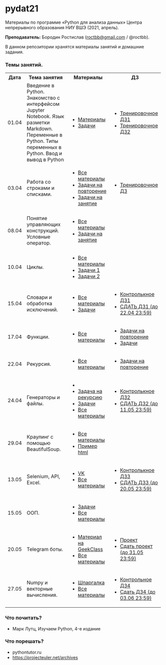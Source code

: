 # pydat21

Материалы по программе «Python для анализа данных» Центра непрерывного образования НИУ ВШЭ (2021, апрель).

**Преподаватель:** Бородин Ростислав (roctbb@gmail.com / @roctbb).

В данном репозитории хранятся материалы занятий и домашние задания.

### Темы занятий.

<table>
<tr>
  <th>Дата</th>
  <th>Тема занятия</th>
  <th>Материалы</th>
  <th>ДЗ</th>
</tr>
 <tr>
  <td>01.04</td>
  <td>Введение в Python. Знакомство с интерфейсом Jupyter Notebook. Язык разметки Markdown. Переменные в Python. Типы переменных в Python. Ввод и вывод в Python</td>
   <td>
     <ul><li> <a href="https://github.com/roctbb/pydat21/blob/master/lesson_1">Материалы</a></li>
    <li> <a href="https://github.com/roctbb/pydat21/blob/main/lesson_1/tasks.ipynb">Задачи</a></li></ul>

  <td><ul>
    <li><a href="https://github.com/roctbb/pydat21/blob/main/Homework/hw1.ipynb">Тренировочное ДЗ1</a></li>
    <li><a href="https://github.com/roctbb/pydat21/blob/main/Homework/hw2.ipynb">Тренировочное ДЗ2</a></li>
    </ul></td>
</tr>
<tr>
  <td>03.04</td>
  <td>Работа со строками и списками.</td>
   <td>
     <ul><li> <a href="https://github.com/roctbb/pydat21/blob/master/lesson_2">Все материалы</a></li>
    <li> <a href="https://github.com/roctbb/pydat21/blob/main/lesson_2/2020_DPO_0_Refresher.ipynb">Задачи на повторение</a></li>
       <li> <a href="https://github.com/roctbb/pydat21/blob/main/lesson_2/2020_DPO_2_0_Problems.ipynb">Задачи на занятие</a></li>
     </ul>

  <td><ul>
    <li><a href="https://github.com/roctbb/pydat21/blob/main/Homework/hw3.ipynb">Тренировочное ДЗ</a></li>
    </ul></td>
</tr>
<tr>
  <td>08.04</td>
  <td>Понятие управляющих конструкций. Условные оператор.</td>
   <td>
     <ul><li> <a href="https://github.com/roctbb/pydat21/blob/master/lesson_3">Все материалы</a></li>
       <li> <a href="https://github.com/roctbb/pydat21/blob/main/lesson_3/2020_DPO_2_0_Problems.ipynb">Задачи на занятие</a></li>
     </ul>

  <td></td>
</tr>
<tr>
  <td>10.04</td>
  <td>Циклы.</td>
   <td>
     <ul><li> <a href="https://github.com/roctbb/pydat21/blob/master/lesson_4">Все материалы</a></li>
       <li> <a href="https://github.com/roctbb/pydat21/blob/main/lesson_4/2020_DPO_3_0_Problems.ipynb">Задачи 1</a></li>
       <li> <a href="https://github.com/roctbb/pydat21/blob/main/lesson_4/2020_DPO_4_2_for_exercises.ipynb">Задачи 2</a></li>
     </ul>

  <td></td>
</tr>
<tr>
  <td>15.04</td>
  <td>Словари и обработка исключений.</td>
   <td>
     <ul><li> <a href="https://github.com/roctbb/pydat21/blob/master/lesson_5">Все материалы</a></li>
       <li> <a href="https://github.com/roctbb/pydat21/blob/main/lesson_5/hw4.ipynb">Задачи</a></li>
     </ul></td>

  <td>
<ul>
    <li><a href="https://github.com/roctbb/pydat21/blob/main/Homework/cw1.ipynb">Контролькное ДЗ1</a></li>
  <li><a href="https://www.dropbox.com/request/HtDDGvJvDC0QBy8pBrYp">СДАТЬ ДЗ1 (до 22.04 23:59)</a></li>
    </ul>
</td>
</tr>
<tr>
  <td>17.04</td>
  <td>Функции.</td>
   <td>
     <ul><li> <a href="https://github.com/roctbb/pydat21/blob/master/lesson_6">Все материалы</a></li>
     </ul></td>

  <td>
  <ul><li><a href="https://github.com/roctbb/pydat21/blob/main/lesson_6/tasks.md">Задачи на повторение</a></li>
    <li><a href="https://github.com/roctbb/pydat21/blob/main/lesson_6/py19-hw6.ipynb">Задачи</a></li>
  </ul>
  
</td>
</tr>
<tr>
  <td>22.04</td>
  <td>Рекурсия.</td>
   <td>
     <ul><li> <a href="https://github.com/roctbb/pydat21/blob/master/lesson_7">Все материалы</a></li>
     </ul></td>

  <td>
  <ul><li><a href="https://github.com/roctbb/pydat21/blob/main/lesson_7/refresher.md">Задачи на повторение</a></li>
  </ul>
  
</td>
</tr>
<tr>
  <td>24.04</td>
  <td>Генераторы и файлы.</td>
   <td>
     <ul>
       <li><li><a href="https://projecteuler.net/problem=15">Задача на рекурсию</a></li></li>
       <li><a href="https://github.com/roctbb/pydat21/blob/main/lesson_8/tasks.md">Задачи</a></li>
       <li> <a href="https://github.com/roctbb/pydat21/blob/master/lesson_8">Все материалы</a></li>
     </ul></td>

  <td>
  <ul>
     <li><a href="https://github.com/roctbb/pydat21/blob/main/Homework/cw2/">Контролькное ДЗ2</a></li>
  <li><a href="https://www.dropbox.com/request/G6wBoRWEeqYydZms7FFK">СДАТЬ ДЗ2 (до 11.05 23:59)</a></li>
  </ul>
  
</td>
</tr>
<tr>
   <td>29.04</td>
  <td>Краулинг с помощью BeautifulSoup.</td>
  <td><ul>
       <li> <a href="https://github.com/roctbb/pydat21/blob/main/lesson_9">Все материалы</a></li>
    <li><a href="https://github.com/roctbb/pydat21/blob/main/lesson_9/page.html">Пример html</a></li>
     </ul></td><td></td>
</tr>
<tr>
  <td>13.05</td>
  <td>Selenium, API, Excel.</td>
   <td>
     <ul>
       <li><a href="https://github.com/roctbb/pydat21/blob/main/lesson_10/vk.ipynb">VK</a></li>
       <li> <a href="https://github.com/roctbb/pydat21/blob/main/lesson_10">Все материалы</a></li>
     </ul></td>

  <td>
  <ul>
     <li><a href="https://github.com/roctbb/pydat21/blob/main/Homework/cw3/">Контролькное ДЗ3</a></li>
  <li><a href="https://www.dropbox.com/request/nlSxkFRqkU9HPSfJcsiw">СДАТЬ ДЗ3 (до 20.05 23:59)</a></li>
  </ul>
  
</td>
</tr>
<tr>
  <td>15.05</td>
  <td>ООП.</td>
   <td>
     <ul>
       <li><a href="https://github.com/roctbb/pydat21/blob/main/lesson_11/tasks.md">Задачи</a></li>
       <li> <a href="https://github.com/roctbb/pydat21/blob/master/lesson_11">Все материалы</a></li>
     </ul></td>

  <td>
</td>
</tr>
<tr>
  <td>20.05</td>
  <td>Telegram боты.</td>
   <td>
     <ul>
       <li><a href="https://geekclass.ru/open/steps/2221">Материал на GeekClass</a></li>
       <li> <a href="https://github.com/roctbb/pydat21/blob/master/lesson_12">Все материалы</a></li>
     </ul>
  </td>

  <td>
     <ul>
       <li><a href="https://github.com/roctbb/pydat21/blob/main/Homework/project_task.md">Проект</a></li>
       <li> <a href="https://www.dropbox.com/request/JaEAX1fsYJS4oWGarf9y">Сдать проект (до 31.05 23:59)</a></li>
     </ul>
    
</td>
</tr>

<tr>
  <td>27.05</td>
  <td>Numpy и векторные вычисления.</td>
   <td>
     <ul>
       <li><a href="http://bit.ly/2u5q430">Шпаргалка</a></li>
       <li> <a href="https://github.com/roctbb/pydat21/blob/master/lesson_13">Все материалы</a></li>
     </ul>
  </td>

  <td>
     <ul>
       <li><a href="">Контрольное ДЗ4</a></li>
       <li> <a href="https://www.dropbox.com/request/gnxkUT0kkdD6JkJ2xdpR">Сдать ДЗ4 (до 03.06 23:59)</a></li>
     </ul>
    
</td>
</tr>
</table>



### Что почитать?

- Марк Лутц, Изучаем Python, 4-е издание

### Что порешать?

- pythontutor.ru
- https://projecteuler.net/archives
